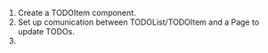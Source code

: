 1. Create a TODOItem component.
2. Set up comunication between TODOList/TODOItem and a Page to update TODOs.
3. 